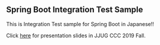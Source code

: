 ## Spring Boot Integration Test Sample
This is Integration Test sample for Spring Boot in Japanese!!

Click [here]() for presentation slides in JJUG CCC 2019 Fall.